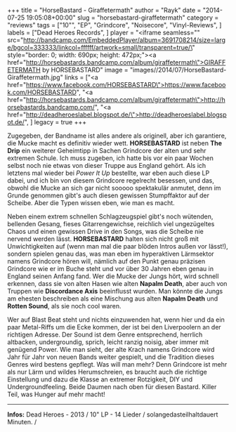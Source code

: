 +++
title = "HorseBastard - Giraffetermath"
author = "Rayk"
date = "2014-07-25 19:05:08+00:00"
slug = "horsebastard-giraffetermath"
category = "reviews"
tags = ["10\"", "EP", "Grindcore", "Noisecore", "Vinyl-Reviews", ]
labels = ["Dead Heroes Records", ]
player = "<iframe seamless=\"\" src=\"http://bandcamp.com/EmbeddedPlayer/album=3691708214/size=large/bgcol=333333/linkcol=ffffff/artwork=small/transparent=true/\" style=\"border: 0; width: 690px; height: 472px;\"><a href=\"http://horsebastards.bandcamp.com/album/giraffetermath\">GIRAFFETERMATH by HORSEBASTARD</a></iframe>"
image = "images//2014/07/HorseBastard-Giraffetermath.jpg"
links = ["<a href=\"https://www.facebook.com/HORSEBASTARD\">https://www.facebook.com/HORSEBASTARD</a>", "<a href=\"http://horsebastards.bandcamp.com/album/giraffetermath\">http://horsebastards.bandcamp.com/</a>", "<a href=\"http://deadheroeslabel.blogspot.de/\">http://deadheroeslabel.blogspot.de/</a>", ]
legacy = true
+++

Zugegeben, der Bandname ist alles andere als originell, aber ich garantiere, die Mucke macht es definitiv wieder wett. **HORSEBASTARD** ist neben **The Drip** ein weiterer Geheimtipp in Sachen Grindcore der alten und sehr extremen Schule. Ich muss zugeben, ich hatte bis vor ein paar Wochen selbst noch nie etwas von dieser Truppe aus England gehört. Als ich letztens mal wieder bei _Power It Up_ bestellte, war eben auch diese LP dabei, und ich bin von diesem Grindcore regelrecht besessen, und das, obwohl die Mucke an sich gar nicht sooooo spektakulär anmutet, denn im Grunde genommen gibt's auch diesen gewissen Stumpffaktor auf der Scheibe. Aber die Typen wissen eben, wie man es macht.

Neben einem extrem schnellen Schlagzeugspiel gibt's noch wütenden, bellenden Gesang, fieses Gitarrengewichse, reichlich viel ungezügeltes Chaos und einen gewissen Drive in den Songs, was die Scheibe nie nervend werden lässt. **HORSEBASTARD** halten sich nicht groß mit Unwichtigkeiten auf (wenn man mal die paar blöden Intros außen vor lässt!), sondern spielen genau das, was man eben im hyperaktiven Lärmsektor namens Grindcore hören will, nämlich auf den Punkt genau präzisen Grindcore wie er im Buche steht und vor über 30 Jahren eben genau in England seinen Anfang fand. Wer die Mucke der Jungs hört, wird schnell erkennen, dass sie von alten Hasen wie alten **Napalm Death**, aber auch von Truppen wie **Discordance Axis** beeinflusst wurden. Man könnte die Jungs am ehesten beschreiben als eine Mischung aus alten **Napalm Death** und **Rotten Sound**, als sie noch cool waren.

Wer auf Blast Beat steht und nichts einzuwenden hat, wenn hier und da ein paar Metal-Riffs um die Ecke kommen, der ist bei den Liverpoolern an der richtigen Adresse. Der Sound ist dem Genre entsprechend, herrlich altbacken, undergroundig, sprich, leicht ranzig noisig, aber immer mit genügend Power. Wie man sieht, der alte Krach namens Grindcore wird Jahr für Jahr von neuen Bands weiter gespielt, und die Tradition dieses Genres wird bestens gepflegt. Was will man mehr? Denn Grindcore ist mehr als nur Lärm und wildes Herumschreien, es braucht auch die richtige Einstellung und dazu die Klasse an extremer Rotzigkeit, DIY und Undergroundfeeling. Beide Daumen nach oben für diesen Bastard. Killer Teil, was Hunger auf mehr macht!





---
**Infos:**
Dead Heroes - 2013 / 
10" LP - 14 Lieder / solangedasteilhaltdauert Minuten. / 
